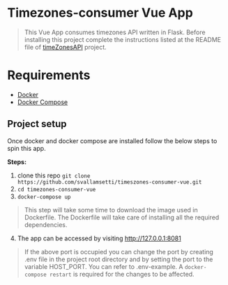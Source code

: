 # Timezones-consumer Vue App
> This Vue App consumes timezones API written in Flask. Before installing this project complete the instructions listed at the README file of [timeZonesAPI](https://github.com/svallamsetti/timezones-api) project.

# Requirements
   * [Docker](https://docs.docker.com/get-docker/)
   * [Docker Compose](https://docs.docker.com/compose/install/)

## Project setup
Once docker and docker compose are installed follow the below steps to spin this app.

**Steps:**

1. clone this repo `git clone https://github.com/svallamsetti/timeszones-consumer-vue.git`
2. `cd timezones-consumer-vue`
3. `docker-compose up`
> This step will take some time to download the image used in Dockerfile. The Dockerfile will take care of installing all the required dependencies.
4. The app can be accessed by visiting http://127.0.0.1:8081
> If the above port is occupied you can change the port by creating .env file in the project root directory and by setting the port to the variable HOST_PORT. You can refer to .env-example. A `docker-compose restart` is required for the changes to be affected.
